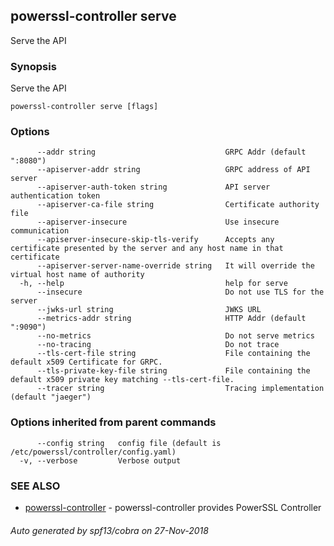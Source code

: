 ## powerssl-controller serve

Serve the API

### Synopsis

Serve the API

```
powerssl-controller serve [flags]
```

### Options

```
      --addr string                             GRPC Addr (default ":8080")
      --apiserver-addr string                   GRPC address of API server
      --apiserver-auth-token string             API server authentication token
      --apiserver-ca-file string                Certificate authority file
      --apiserver-insecure                      Use insecure communication
      --apiserver-insecure-skip-tls-verify      Accepts any certificate presented by the server and any host name in that certificate
      --apiserver-server-name-override string   It will override the virtual host name of authority
  -h, --help                                    help for serve
      --insecure                                Do not use TLS for the server
      --jwks-url string                         JWKS URL
      --metrics-addr string                     HTTP Addr (default ":9090")
      --no-metrics                              Do not serve metrics
      --no-tracing                              Do not trace
      --tls-cert-file string                    File containing the default x509 Certificate for GRPC.
      --tls-private-key-file string             File containing the default x509 private key matching --tls-cert-file.
      --tracer string                           Tracing implementation (default "jaeger")
```

### Options inherited from parent commands

```
      --config string   config file (default is /etc/powerssl/controller/config.yaml)
  -v, --verbose         Verbose output
```

### SEE ALSO

* [powerssl-controller](powerssl-controller.md)	 - powerssl-controller provides PowerSSL Controller

###### Auto generated by spf13/cobra on 27-Nov-2018
